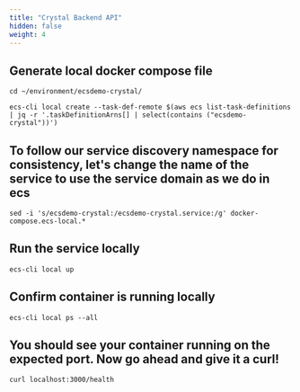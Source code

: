 ```yaml
---
title: "Crystal Backend API"
hidden: false
weight: 4
---
```


## Generate local docker compose file

```
cd ~/environment/ecsdemo-crystal/
```
```
ecs-cli local create --task-def-remote $(aws ecs list-task-definitions | jq -r '.taskDefinitionArns[] | select(contains ("ecsdemo-crystal"))')
```

## To follow our service discovery namespace for consistency, let's change the name of the service to use the service domain as we do in ecs

```
sed -i 's/ecsdemo-crystal:/ecsdemo-crystal.service:/g' docker-compose.ecs-local.*
```

## Run the service locally

```
ecs-cli local up
```

## Confirm container is running locally

```
ecs-cli local ps --all
```

## You should see your container running on the expected port. Now go ahead and give it a curl!

```
curl localhost:3000/health
```


